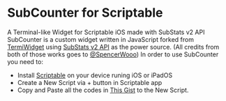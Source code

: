 # SubCounter for Scriptable
A Terminal-like Widget for Scriptable iOS made with SubStats v2 API
SubCounter is a custom widget written in JavaScript forked from [TermiWidget](https://gist.github.com/spencerwooo/7955aefc4ffa5bc8ae7c83d85d05e7a4) using [SubStats v2 API](https://github.com/spencerwooo/substats) as the power source. (All credits from both of those works goes to [@SpencerWooo](https://github.com/spencerwooo))
In order to use SubCounter you need to:
- Install [Scriptable](https://apps.apple.com/dk/app/scriptable/id1405459188) on your device runing iOS or iPadOS
- Create a New Script via + button in Scriptable app
- Copy and Paste all the codes in [This Gist](https://gist.github.com/amirsaam/e531b5f1662fa8bdd8a024eefa06a728) to the New Script.
